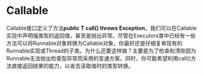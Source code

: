 # Callable

 Callable接口定义了方法**public T call\(\) throws Exception**。我们可以在Callable实现中声明强类型的返回值，甚至是抛出异常。尽管在Executors类中已经有一些方法可以将Runnable对象转换为Callable对象，你最好还是仔细复审现有的Runnable实现或Thread的子类。为什么还要这样做？主要是为了检查和清除因为Runnable无法抛出检查型异常而采用的变通方案。同时，你可能希望利用call\(\)方法直接返回结果的能力，以省去读取值时的类型转换。

